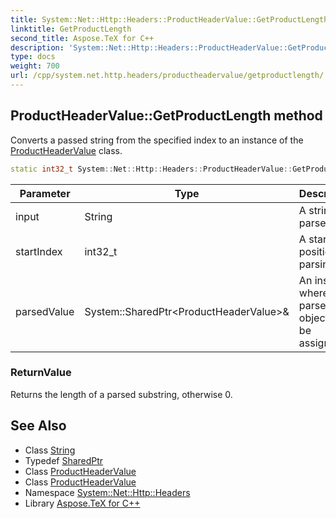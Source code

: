 ```yaml
---
title: System::Net::Http::Headers::ProductHeaderValue::GetProductLength method
linktitle: GetProductLength
second_title: Aspose.TeX for C++
description: 'System::Net::Http::Headers::ProductHeaderValue::GetProductLength method. Converts a passed string from the specified index to an instance of the ProductHeaderValue class in C++.'
type: docs
weight: 700
url: /cpp/system.net.http.headers/productheadervalue/getproductlength/
---
```

## ProductHeaderValue::GetProductLength method


Converts a passed string from the specified index to an instance of the [ProductHeaderValue](../) class.

```cpp
static int32_t System::Net::Http::Headers::ProductHeaderValue::GetProductLength(String input, int32_t startIndex, System::SharedPtr<ProductHeaderValue> &parsedValue)
```


| Parameter | Type | Description |
| --- | --- | --- |
| input | String | A string to parse. |
| startIndex | int32_t | A start position for parsing. |
| parsedValue | System::SharedPtr\<ProductHeaderValue\>\& | An instance where a parsed object will be assigned. |

### ReturnValue

Returns the length of a parsed substring, otherwise 0.

## See Also

* Class [String](../../../system/string/)
* Typedef [SharedPtr](../../../system/sharedptr/)
* Class [ProductHeaderValue](../)
* Class [ProductHeaderValue](../)
* Namespace [System::Net::Http::Headers](../../)
* Library [Aspose.TeX for C++](../../../)
